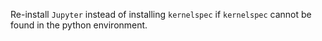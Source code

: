 Re-install `Jupyter` instead of installing `kernelspec` if `kernelspec` cannot be found in the python environment.
